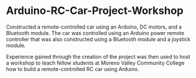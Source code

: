 # Arduino-RC-Car-Project-Workshop

Constructed a remote-controlled car using an Arduino, DC motors, and a Bluetooth module. The car was controlled using an Arduino power remote controller that was also constructed using a Bluetooth module and a joystick module.

Experience gained through the creation of the project was then used to host a workshop to teach fellow students at Moreno Valley Community College how to build a remote-controlled RC car using Arduino.
